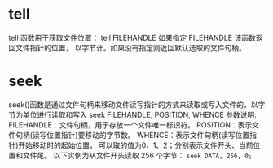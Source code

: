 # tell

tell 函数用于获取文件位置：
tell FILEHANDLE
如果指定 FILEHANDLE 该函数返回文件指针的位置，
以字节计。如果没有指定则返回默认选取的文件句柄。



# seek
seek()函数是通过文件句柄来移动文件读写指针的方式来读取或写入文件的，以字节为单位进行读取和写入
seek FILEHANDLE, POSITION, WHENCE
参数说明:
    FILEHANDLE：文件句柄，用于存放一个文件唯一标识符。
    POSITION：表示文件句柄(读写位置指针)要移动的字节数。
    WHENCE：表示文件句柄(读写位置指针)开始移动时的起始位置，
    可以取的值为0、1、2；分别表示文件开头、当前位置和文件尾。
以下实例为从文件开头读取 256 个字节：
`seek DATA, 256, 0;`


